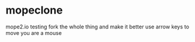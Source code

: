 # mopeclone
mope2.io testing
fork the whole thing and make it better
use arrow keys to move
you are a mouse
